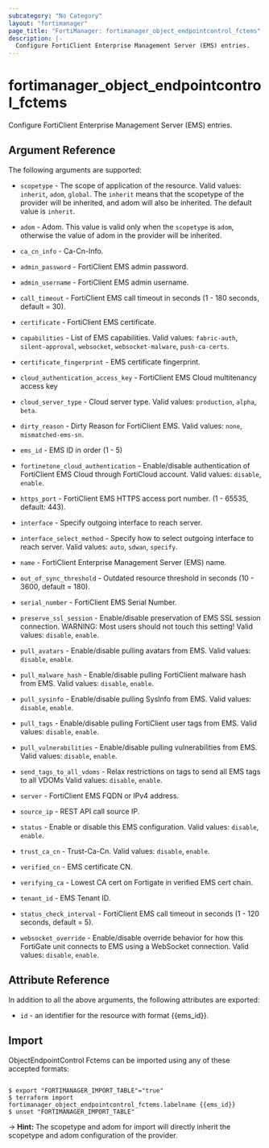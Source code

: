```yaml
---
subcategory: "No Category"
layout: "fortimanager"
page_title: "FortiManager: fortimanager_object_endpointcontrol_fctems"
description: |-
  Configure FortiClient Enterprise Management Server (EMS) entries.
---
```


# fortimanager_object_endpointcontrol_fctems
Configure FortiClient Enterprise Management Server (EMS) entries.

## Argument Reference


The following arguments are supported:

* `scopetype` - The scope of application of the resource. Valid values: `inherit`, `adom`, `global`. The `inherit` means that the scopetype of the provider will be inherited, and adom will also be inherited. The default value is `inherit`.
* `adom` - Adom. This value is valid only when the `scopetype` is `adom`, otherwise the value of adom in the provider will be inherited.

* `ca_cn_info` - Ca-Cn-Info.
* `admin_password` - FortiClient EMS admin password.
* `admin_username` - FortiClient EMS admin username.
* `call_timeout` - FortiClient EMS call timeout in seconds (1 - 180 seconds, default = 30).
* `certificate` - FortiClient EMS certificate.
* `capabilities` - List of EMS capabilities. Valid values: `fabric-auth`, `silent-approval`, `websocket`, `websocket-malware`, `push-ca-certs`.

* `certificate_fingerprint` - EMS certificate fingerprint.
* `cloud_authentication_access_key` - FortiClient EMS Cloud multitenancy access key
* `cloud_server_type` - Cloud server type. Valid values: `production`, `alpha`, `beta`.

* `dirty_reason` - Dirty Reason for FortiClient EMS. Valid values: `none`, `mismatched-ems-sn`.

* `ems_id` - EMS ID in order (1 - 5)
* `fortinetone_cloud_authentication` - Enable/disable authentication of FortiClient EMS Cloud through FortiCloud account. Valid values: `disable`, `enable`.

* `https_port` - FortiClient EMS HTTPS access port number. (1 - 65535, default: 443).
* `interface` - Specify outgoing interface to reach server.
* `interface_select_method` - Specify how to select outgoing interface to reach server. Valid values: `auto`, `sdwan`, `specify`.

* `name` - FortiClient Enterprise Management Server (EMS) name.
* `out_of_sync_threshold` - Outdated resource threshold in seconds (10 - 3600, default = 180).
* `serial_number` - FortiClient EMS Serial Number.
* `preserve_ssl_session` - Enable/disable preservation of EMS SSL session connection. WARNING: Most users should not touch this setting! Valid values: `disable`, `enable`.

* `pull_avatars` - Enable/disable pulling avatars from EMS. Valid values: `disable`, `enable`.

* `pull_malware_hash` - Enable/disable pulling FortiClient malware hash from EMS. Valid values: `disable`, `enable`.

* `pull_sysinfo` - Enable/disable pulling SysInfo from EMS. Valid values: `disable`, `enable`.

* `pull_tags` - Enable/disable pulling FortiClient user tags from EMS. Valid values: `disable`, `enable`.

* `pull_vulnerabilities` - Enable/disable pulling vulnerabilities from EMS. Valid values: `disable`, `enable`.

* `send_tags_to_all_vdoms` - Relax restrictions on tags to send all EMS tags to all VDOMs Valid values: `disable`, `enable`.

* `server` - FortiClient EMS FQDN or IPv4 address.
* `source_ip` - REST API call source IP.
* `status` - Enable or disable this EMS configuration. Valid values: `disable`, `enable`.

* `trust_ca_cn` - Trust-Ca-Cn. Valid values: `disable`, `enable`.

* `verified_cn` - EMS certificate CN.
* `verifying_ca` - Lowest CA cert on Fortigate in verified EMS cert chain.
* `tenant_id` - EMS Tenant ID.
* `status_check_interval` - FortiClient EMS call timeout in seconds (1 - 120 seconds, default = 5).
* `websocket_override` - Enable/disable override behavior for how this FortiGate unit connects to EMS using a WebSocket connection. Valid values: `disable`, `enable`.



## Attribute Reference

In addition to all the above arguments, the following attributes are exported:
* `id` - an identifier for the resource with format {{ems_id}}.

## Import

ObjectEndpointControl Fctems can be imported using any of these accepted formats:
```

$ export "FORTIMANAGER_IMPORT_TABLE"="true"
$ terraform import fortimanager_object_endpointcontrol_fctems.labelname {{ems_id}}
$ unset "FORTIMANAGER_IMPORT_TABLE"
```
-> **Hint:** The scopetype and adom for import will directly inherit the scopetype and adom configuration of the provider.
